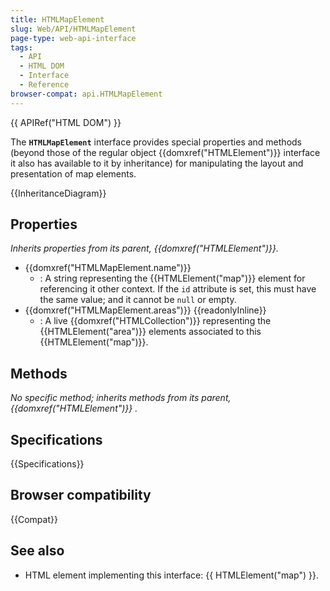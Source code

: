 ```yaml
---
title: HTMLMapElement
slug: Web/API/HTMLMapElement
page-type: web-api-interface
tags:
  - API
  - HTML DOM
  - Interface
  - Reference
browser-compat: api.HTMLMapElement
---
```

{{ APIRef("HTML DOM") }}

The **`HTMLMapElement`** interface provides special properties and methods (beyond those of the regular object {{domxref("HTMLElement")}} interface it also has available to it by inheritance) for manipulating the layout and presentation of map elements.

{{InheritanceDiagram}}

## Properties

_Inherits properties from its parent, {{domxref("HTMLElement")}}._

- {{domxref("HTMLMapElement.name")}}
  - : A string representing the {{HTMLElement("map")}} element for referencing it other context. If the `id` attribute is set, this must have the same value; and it cannot be `null` or empty.
- {{domxref("HTMLMapElement.areas")}} {{readonlyInline}}
  - : A live {{domxref("HTMLCollection")}} representing the {{HTMLElement("area")}} elements associated to this {{HTMLElement("map")}}.

## Methods

_No specific method; inherits methods from its parent, {{domxref("HTMLElement")}} ._

## Specifications

{{Specifications}}

## Browser compatibility

{{Compat}}

## See also

- HTML element implementing this interface: {{ HTMLElement("map") }}.
